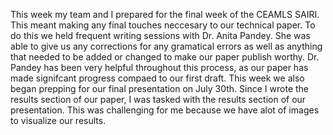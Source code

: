This week my team and I prepared for the final week of the CEAMLS SAIRI. This meant making any final touches neccesary to our technical paper. To do this we held frequent writing sessions with Dr. Anita Pandey. She was able to give us any corrections for any gramatical errors as well as anything that needed to be added or changed to make our paper publish worthy. Dr. Pandey has been very helpful throughout this process, as our paper has made signifcant progress compaed to our first draft. This week we also began prepping for our final presentation on July 30th. Since I wrote the results section of our paper, I was tasked with the results section of our presentation. This was challenging for me because we have alot of images to visualize our results. 
